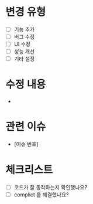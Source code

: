# 변경 유형
- [ ] 기능 추가
- [ ] 버그 수정
- [ ] UI 수정
- [ ] 성능 개선
- [ ] 기타 설정

# 수정 내용
- 

# 관련 이슈
- [이슈 번호]

# 체크리스트
- [ ] 코드가 잘 동작하는지 확인했나요?
- [ ] complict 를 해결했나요?